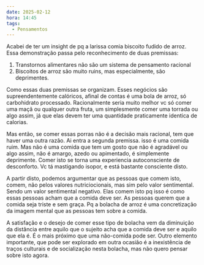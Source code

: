 ```yaml
---
date: 2025-02-12
hora: 14:45
tags:
  - Pensamentos
---
```


Acabei de ter um insight de pq a larissa comia biscoito fudido de arroz. Essa demonstração passa pelo reconhecimento de duas premissas:
1. Transtornos alimentares não são um sistema de pensamento racional
2. Biscoitos de arroz são muito ruins, mas especialmente, são deprimentes.

Como essas duas premissas se organizam. Esses negócios são supreendentemente calóricos, afinal de contas é uma bola de arroz, só carbohidrato processado. Racionalmente seria muito melhor vc só comer uma maçã ou qualquer outra fruta, um simplesmente comer uma torrada ou algo assim, já que elas devem ter uma quantidade praticamente identica de calorias. 

Mas então, se comer essas porras não é a decisão mais racional, tem que haver uma outra razão. Ai entra a segunda premissa. isso é uma comida ruim. Mas não é uma comida que tem um gosto que não é agradável ou algo assim, não é amargo, azedo ou apimentado, é simplemente deprimente. Comer isto se torna uma experiencia autoconsciente de desconforto. Vc tá mastigando isopor, e está bastante consciente disto. 

A partir disto, podemos argumentar que as pessoas que comem isto, comem, não pelos valores nutriciocionais, mas sim pelo valor sentimental. Sendo um valor sentimental negativo. Elas comem isto pq isso é como essas pessoas acham que a comida deve ser. As pessoas querem que a comida seja triste e sem graça. Pq a bolacha de arroz é uma concretização da imagem mental que as pessoas tem sobre a comida. 

A satisfação e o desejo de comer esse tipo de bolacha vem da diminuição da distância entre aquilo que o sujeito acha que a comida deve ser e aquilo que ela é. É o mais próximo que uma não-comida pode ser. Outro elemento importante, que pode ser explorado em outra ocasião é a inexistência de traços culturais e de socialização nesta bolacha, mas não quero pensar sobre isto agora. 



